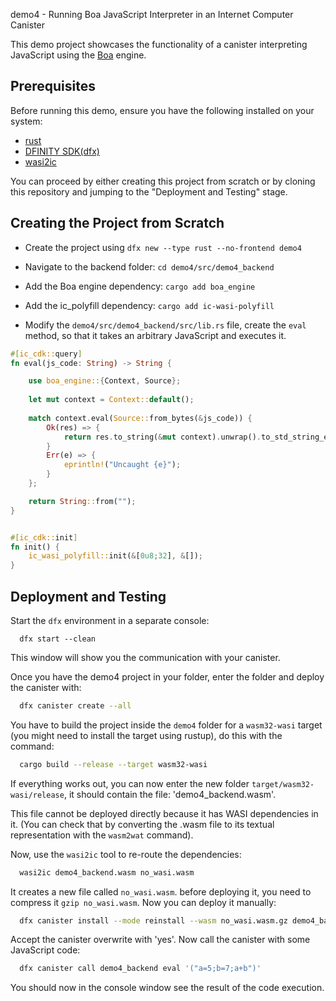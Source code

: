demo4 - Running Boa JavaScript Interpreter in an Internet Computer Canister

This demo project showcases the functionality of a canister interpreting JavaScript using the [Boa](https://github.com/boa-dev/boa) engine.

## Prerequisites

Before running this demo, ensure you have the following installed on your system:


* [rust](https://doc.rust-lang.org/book/ch01-01-installation.html)
* [DFINITY SDK(dfx)](https://internetcomputer.org/docs/current/developer-docs/setup/install/)
* [wasi2ic](https://github.com/wasm-forge/wasi2ic)

You can proceed by either creating this project from scratch or by cloning this repository and jumping to the "Deployment and Testing" stage.

## Creating the Project from Scratch

* Create the project using `dfx new --type rust --no-frontend demo4`
* Navigate to the backend folder: `cd demo4/src/demo4_backend`
* Add the Boa engine dependency: `cargo add boa_engine`
* Add the ic_polyfill dependency: `cargo add ic-wasi-polyfill`

* Modify the `demo4/src/demo4_backend/src/lib.rs` file, create the `eval` method, so that it takes an arbitrary JavaScript and executes it.

```rust
#[ic_cdk::query]
fn eval(js_code: String) -> String {

    use boa_engine::{Context, Source};
    
    let mut context = Context::default();
    
    match context.eval(Source::from_bytes(&js_code)) {
        Ok(res) => {
            return res.to_string(&mut context).unwrap().to_std_string_escaped();
        }
        Err(e) => {
            eprintln!("Uncaught {e}");
        }
    };

    return String::from("");
}


#[ic_cdk::init]
fn init() {
    ic_wasi_polyfill::init(&[0u8;32], &[]);
}

```


## Deployment and Testing

Start the `dfx` environment in a separate console:
```
  dfx start --clean
```
This window will show you the communication with your canister.


Once you have the demo4 project in your folder, enter the folder and deploy the canister with:

```bash
  dfx canister create --all
```

You have to build the project inside the `demo4` folder for a `wasm32-wasi` target (you might need to install the target using rustup), do this with the command:
```bash
  cargo build --release --target wasm32-wasi
```

If everything works out, you can now enter the new folder `target/wasm32-wasi/release`, it should contain the file: 'demo4_backend.wasm'.

This file cannot be deployed directly because it has WASI dependencies in it. 
(You can check that by converting the .wasm file to its textual representation with the `wasm2wat` command).

Now, use the `wasi2ic` tool to re-route the dependencies:
```bash
  wasi2ic demo4_backend.wasm no_wasi.wasm
```
It creates a new file called `no_wasi.wasm`.
before deploying it, you need to compress it `gzip no_wasi.wasm`. Now you can deploy it manually:

```bash
  dfx canister install --mode reinstall --wasm no_wasi.wasm.gz demo4_backend
```

Accept the canister overwrite with 'yes'. Now call the canister with some JavaScript code:

```bash
  dfx canister call demo4_backend eval '("a=5;b=7;a+b")'
```

You should now in the console window see the result of the code execution.

